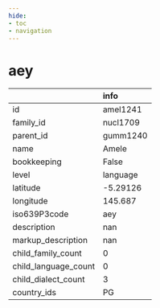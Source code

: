 ```yaml
---
hide:
- toc
- navigation
---
```

# aey
|                      | info     |
|:---------------------|:---------|
| id                   | amel1241 |
| family_id            | nucl1709 |
| parent_id            | gumm1240 |
| name                 | Amele    |
| bookkeeping          | False    |
| level                | language |
| latitude             | -5.29126 |
| longitude            | 145.687  |
| iso639P3code         | aey      |
| description          | nan      |
| markup_description   | nan      |
| child_family_count   | 0        |
| child_language_count | 0        |
| child_dialect_count  | 3        |
| country_ids          | PG       |
